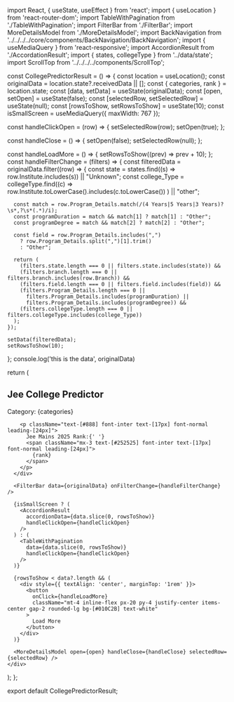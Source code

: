import React, { useState, useEffect } from 'react';
import { useLocation } from 'react-router-dom';
import TableWithPagination from './TableWithPagination';
import FilterBar from './FilterBar';
import MoreDetailsModel from './MoreDetailsModel';
import BackNavigation from '../../../../core/components/BackNavigation/BackNavigation';
import { useMediaQuery } from 'react-responsive';
import AccordionResult from './AccordationResult';
import { states, collegeType } from '../data/state';
import ScrollTop from '../../../../components/ScrollTop';

const CollegePredictorResult = () => {
  const location = useLocation();
  const originalData = location.state?.receivedData || [];
  const { categories, rank } = location.state;
  const [data, setData] = useState(originalData);
  const [open, setOpen] = useState(false);
  const [selectedRow, setSelectedRow] = useState(null);
  const [rowsToShow, setRowsToShow] = useState(10);
  const isSmallScreen = useMediaQuery({ maxWidth: 767 });

  const handleClickOpen = (row) => {
    setSelectedRow(row);
    setOpen(true);
  };

  const handleClose = () => {
    setOpen(false);
    setSelectedRow(null);
  };

  const handleLoadMore = () => {
    setRowsToShow((prev) => prev + 10);
  };
  const handleFilterChange = (filters) => {
    const filteredData = originalData.filter((row) => {
      const state = states.find((s) => row.Institute.includes(s)) || "Unknown";
      const college_Type = collegeType.find((c) =>
        row.Institute.toLowerCase().includes(c.toLowerCase())
      ) || "other";

      const match = row.Program_Details.match(/(4 Years|5 Years|3 Years)?\s*,?\s*(.*)/i);
      const programDuration = match && match[1] ? match[1] : "Other";
      const programDegree = match && match[2] ? match[2] : "Other";

      const field = row.Program_Details.includes(",")
        ? row.Program_Details.split(",")[1].trim()
        : "Other";

      return (
        (filters.state.length === 0 || filters.state.includes(state)) &&
        (filters.branch.length === 0 || filters.branch.includes(row.Branch)) &&
        (filters.field.length === 0 || filters.field.includes(field)) &&
        (filters.Program_Details.length === 0 ||
          filters.Program_Details.includes(programDuration) ||
          filters.Program_Details.includes(programDegree)) &&
        (filters.collegeType.length === 0 || filters.collegeType.includes(college_Type))
      );
    });

    setData(filteredData);
    setRowsToShow(10);
  };
  console.log('this is the data', originalData)

  return (
    <div className="py-16 px-8 md:px-28">
      <ScrollTop />
      <BackNavigation title="Back" />
      <div className="my-8 gap-2">
        <h2 className="text-[#333] font-manrope text-[23.438px] font-semibold leading-[28.8px] mb-8">
          Jee College Predictor
        </h2>
        <p className="text-[#888] font-inter text-[17px] font-normal leading-[24px] mb-4">
          Category:
          <span className="mx-3 text-[#252525] font-inter text-[17px] font-normal leading-[24px]">
            {categories}
          </span>
        </p>

        <p className="text-[#888] font-inter text-[17px] font-normal leading-[24px]">
          Jee Mains 2025 Rank:{' '}
          <span className="mx-3 text-[#252525] font-inter text-[17px] font-normal leading-[24px]">
            {rank}
          </span>
        </p>
      </div>

      <FilterBar data={originalData} onFilterChange={handleFilterChange} />

      {isSmallScreen ? (
        <AccordionResult
          accordionData={data.slice(0, rowsToShow)}
          handleClickOpen={handleClickOpen}
        />
      ) : (
        <TableWithPagination
          data={data.slice(0, rowsToShow)}
          handleClickOpen={handleClickOpen}
        />
      )}

      {rowsToShow < data?.length && (
        <div style={{ textAlign: 'center', marginTop: '1rem' }}>
          <button
            onClick={handleLoadMore}
            className="mt-4 inline-flex px-20 py-4 justify-center items-center gap-2 rounded-lg bg-[#010C2B] text-white"
          >
            Load More
          </button>
        </div>
      )}

      <MoreDetailsModel open={open} handleClose={handleClose} selectedRow={selectedRow} />
    </div>
  );
};

export default CollegePredictorResult;
